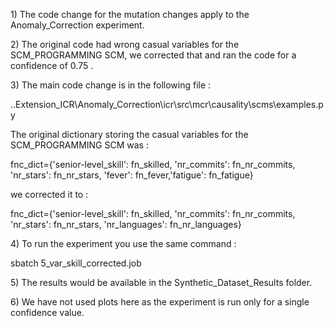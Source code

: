1\) The code change for the mutation changes apply to the
Anomaly_Correction experiment.

2\) The original code had wrong casual variables for the SCM_PROGRAMMING
SCM, we corrected that and ran the code for a confidence of 0.75 .

3\) The main code change is in the following file :

..Extension_ICR\\Anomaly_Correction\\icr\\src\\mcr\\causality\\scms\\examples.py

The original dictionary storing the casual variables for the
SCM_PROGRAMMING SCM was :

fnc_dict={\'senior-level_skill\': fn_skilled, \'nr_commits\':
fn_nr_commits, \'nr_stars\': fn_nr_stars, \'fever\':
fn_fever,\'fatigue\': fn_fatigue}

we corrected it to :

fnc_dict={\'senior-level_skill\': fn_skilled, \'nr_commits\':
fn_nr_commits, \'nr_stars\': fn_nr_stars, \'nr_languages\':
fn_nr_languages}

4\) To run the experiment you use the same command :

sbatch 5_var_skill_corrected.job

5\) The results would be available in the Synthetic_Dataset_Results
folder.

6\) We have not used plots here as the experiment is run only for a
single confidence value.
